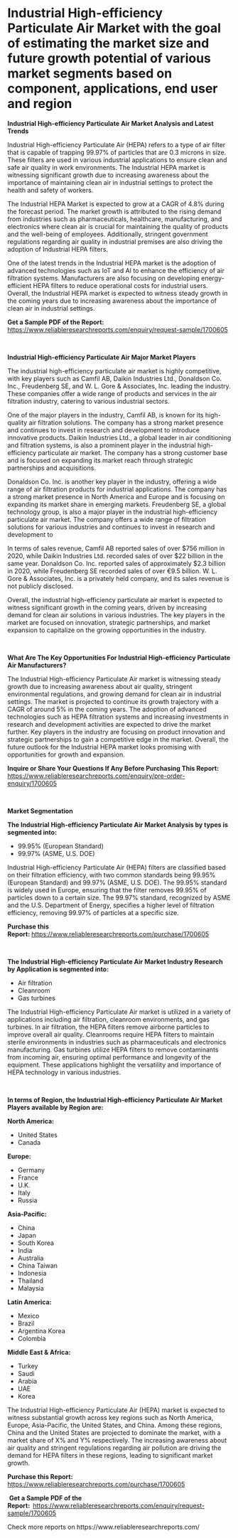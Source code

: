 <p><h1>Industrial High-efficiency Particulate Air Market with the goal of estimating the market size and future growth potential of various market segments based on component, applications, end user and region</h1></p><p><strong>Industrial High-efficiency Particulate Air Market Analysis and Latest Trends</strong></p>
<p><p>Industrial High-efficiency Particulate Air (HEPA) refers to a type of air filter that is capable of trapping 99.97% of particles that are 0.3 microns in size. These filters are used in various industrial applications to ensure clean and safe air quality in work environments. The Industrial HEPA market is witnessing significant growth due to increasing awareness about the importance of maintaining clean air in industrial settings to protect the health and safety of workers.</p><p>The Industrial HEPA Market is expected to grow at a CAGR of 4.8% during the forecast period. The market growth is attributed to the rising demand from industries such as pharmaceuticals, healthcare, manufacturing, and electronics where clean air is crucial for maintaining the quality of products and the well-being of employees. Additionally, stringent government regulations regarding air quality in industrial premises are also driving the adoption of Industrial HEPA filters.</p><p>One of the latest trends in the Industrial HEPA market is the adoption of advanced technologies such as IoT and AI to enhance the efficiency of air filtration systems. Manufacturers are also focusing on developing energy-efficient HEPA filters to reduce operational costs for industrial users. Overall, the Industrial HEPA market is expected to witness steady growth in the coming years due to increasing awareness about the importance of clean air in industrial settings.</p></p>
<p><strong>Get a Sample PDF of the Report:&nbsp;</strong> <a href="https://www.reliableresearchreports.com/enquiry/request-sample/1700605">https://www.reliableresearchreports.com/enquiry/request-sample/1700605</a></p>
<p>&nbsp;</p>
<p><strong>Industrial High-efficiency Particulate Air Major Market Players</strong></p>
<p><p>The industrial high-efficiency particulate air market is highly competitive, with key players such as Camfil AB, Daikin Industries Ltd., Donaldson Co. Inc., Freudenberg SE, and W. L. Gore & Associates, Inc. leading the industry. These companies offer a wide range of products and services in the air filtration industry, catering to various industrial sectors.</p><p>One of the major players in the industry, Camfil AB, is known for its high-quality air filtration solutions. The company has a strong market presence and continues to invest in research and development to introduce innovative products. Daikin Industries Ltd., a global leader in air conditioning and filtration systems, is also a prominent player in the industrial high-efficiency particulate air market. The company has a strong customer base and is focused on expanding its market reach through strategic partnerships and acquisitions.</p><p>Donaldson Co. Inc. is another key player in the industry, offering a wide range of air filtration products for industrial applications. The company has a strong market presence in North America and Europe and is focusing on expanding its market share in emerging markets. Freudenberg SE, a global technology group, is also a major player in the industrial high-efficiency particulate air market. The company offers a wide range of filtration solutions for various industries and continues to invest in research and development to</p><p>In terms of sales revenue, Camfil AB reported sales of over $756 million in 2020, while Daikin Industries Ltd. recorded sales of over $22 billion in the same year. Donaldson Co. Inc. reported sales of approximately $2.3 billion in 2020, while Freudenberg SE recorded sales of over €9.5 billion. W. L. Gore & Associates, Inc. is a privately held company, and its sales revenue is not publicly disclosed.</p><p>Overall, the industrial high-efficiency particulate air market is expected to witness significant growth in the coming years, driven by increasing demand for clean air solutions in various industries. The key players in the market are focused on innovation, strategic partnerships, and market expansion to capitalize on the growing opportunities in the industry.</p></p>
<p>&nbsp;</p>
<p><strong>What Are The Key Opportunities For Industrial High-efficiency Particulate Air Manufacturers?</strong></p>
<p><p>The Industrial High-efficiency Particulate Air market is witnessing steady growth due to increasing awareness about air quality, stringent environmental regulations, and growing demand for clean air in industrial settings. The market is projected to continue its growth trajectory with a CAGR of around 5% in the coming years. The adoption of advanced technologies such as HEPA filtration systems and increasing investments in research and development activities are expected to drive the market further. Key players in the industry are focusing on product innovation and strategic partnerships to gain a competitive edge in the market. Overall, the future outlook for the Industrial HEPA market looks promising with opportunities for growth and expansion.</p></p>
<p><strong>Inquire or Share Your Questions If Any Before Purchasing This Report:</strong> <a href="https://www.reliableresearchreports.com/enquiry/pre-order-enquiry/1700605">https://www.reliableresearchreports.com/enquiry/pre-order-enquiry/1700605</a></p>
<p>&nbsp;</p>
<p><strong>Market Segmentation</strong></p>
<p><strong>The Industrial High-efficiency Particulate Air Market Analysis by types is segmented into:</strong></p>
<p><ul><li>99.95% (European Standard)</li><li>99.97% (ASME, U.S. DOE)</li></ul></p>
<p><p>Industrial High-efficiency Particulate Air (HEPA) filters are classified based on their filtration efficiency, with two common standards being 99.95% (European Standard) and 99.97% (ASME, U.S. DOE). The 99.95% standard is widely used in Europe, ensuring that the filter removes 99.95% of particles down to a certain size. The 99.97% standard, recognized by ASME and the U.S. Department of Energy, specifies a higher level of filtration efficiency, removing 99.97% of particles at a specific size.</p></p>
<p><strong>Purchase this Report:&nbsp;</strong><a href="https://www.reliableresearchreports.com/purchase/1700605">https://www.reliableresearchreports.com/purchase/1700605</a></p>
<p>&nbsp;</p>
<p><strong>The Industrial High-efficiency Particulate Air Market Industry Research by Application is segmented into:</strong></p>
<p><ul><li>Air filtration</li><li>Cleanroom</li><li>Gas turbines</li></ul></p>
<p><p>The Industrial High-efficiency Particulate Air market is utilized in a variety of applications including air filtration, cleanroom environments, and gas turbines. In air filtration, the HEPA filters remove airborne particles to improve overall air quality. Cleanrooms require HEPA filters to maintain sterile environments in industries such as pharmaceuticals and electronics manufacturing. Gas turbines utilize HEPA filters to remove contaminants from incoming air, ensuring optimal performance and longevity of the equipment. These applications highlight the versatility and importance of HEPA technology in various industries.</p></p>
<p>&nbsp;</p>
<p><strong>In terms of Region, the Industrial High-efficiency Particulate Air Market Players available by Region are:</strong></p>
<p>
    <p> <strong> North America: </strong>
        <ul>
            <li>United States</li>
            <li>Canada</li>
        </ul>
        </p> 
    <p> <strong> Europe: </strong>
        <ul>
            <li>Germany</li>
            <li>France</li>
            <li>U.K.</li>
            <li>Italy</li>
            <li>Russia</li>
        </ul>
        </p> 
    <p> <strong> Asia-Pacific: </strong>
        <ul>
            <li>China</li>
            <li>Japan</li>
            <li>South Korea</li>
            <li>India</li>
            <li>Australia</li>
            <li>China Taiwan</li>
            <li>Indonesia</li>
            <li>Thailand</li>
            <li>Malaysia</li>
        </ul>
        </p> 
    <p> <strong> Latin America: </strong>
        <ul>
            <li>Mexico</li>
            <li>Brazil</li>
            <li>Argentina Korea</li>
            <li>Colombia</li>
        </ul>
        </p> 
    <p> <strong> Middle East & Africa: </strong>
        <ul>
            <li>Turkey</li>
            <li>Saudi</li>
            <li>Arabia</li>
            <li>UAE</li>
            <li>Korea</li>
        </ul>
    </p>
    </p>
<p><p>The Industrial High-efficiency Particulate Air (HEPA) market is expected to witness substantial growth across key regions such as North America, Europe, Asia-Pacific, the United States, and China. Among these regions, China and the United States are projected to dominate the market, with a market share of X% and Y% respectively. The increasing awareness about air quality and stringent regulations regarding air pollution are driving the demand for HEPA filters in these regions, leading to significant market growth.</p></p>
<p><strong>Purchase this Report: </strong><a href="https://www.reliableresearchreports.com/purchase/1700605">https://www.reliableresearchreports.com/purchase/1700605</a></p>
<p>&nbsp;<strong>Get a Sample PDF of the Report:&nbsp;&nbsp;</strong><a href="https://www.reliableresearchreports.com/enquiry/request-sample/1700605">https://www.reliableresearchreports.com/enquiry/request-sample/1700605</a></p>
<p><strong></strong></p>
<p>Check more reports on https://www.reliableresearchreports.com/</p>